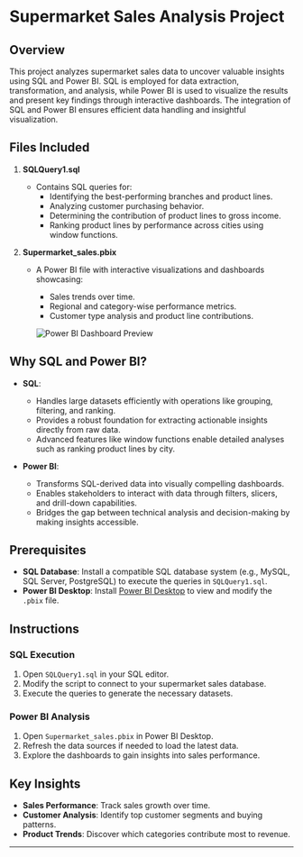 # Supermarket Sales Analysis Project

## Overview
This project analyzes supermarket sales data to uncover valuable insights using SQL and Power BI. SQL is employed for data extraction, transformation, and analysis, while Power BI is used to visualize the results and present key findings through interactive dashboards. The integration of SQL and Power BI ensures efficient data handling and insightful visualization.

## Files Included
1. **SQLQuery1.sql**
   - Contains SQL queries for:
     - Identifying the best-performing branches and product lines.
     - Analyzing customer purchasing behavior.
     - Determining the contribution of product lines to gross income.
     - Ranking product lines by performance across cities using window functions.

2. **Supermarket_sales.pbix**
   - A Power BI file with interactive visualizations and dashboards showcasing:
     - Sales trends over time.
     - Regional and category-wise performance metrics.
     - Customer type analysis and product line contributions.
     
     ![Power BI Dashboard Preview](images/powerbi_dashboard.png "Power BI Dashboard")

## Why SQL and Power BI?
- **SQL**:
  - Handles large datasets efficiently with operations like grouping, filtering, and ranking.
  - Provides a robust foundation for extracting actionable insights directly from raw data.
  - Advanced features like window functions enable detailed analyses such as ranking product lines by city.

- **Power BI**:
  - Transforms SQL-derived data into visually compelling dashboards.
  - Enables stakeholders to interact with data through filters, slicers, and drill-down capabilities.
  - Bridges the gap between technical analysis and decision-making by making insights accessible.

## Prerequisites
- **SQL Database**: Install a compatible SQL database system (e.g., MySQL, SQL Server, PostgreSQL) to execute the queries in `SQLQuery1.sql`.
- **Power BI Desktop**: Install [Power BI Desktop](https://powerbi.microsoft.com/) to view and modify the `.pbix` file.

## Instructions

### SQL Execution
1. Open `SQLQuery1.sql` in your SQL editor.
2. Modify the script to connect to your supermarket sales database.
3. Execute the queries to generate the necessary datasets.

### Power BI Analysis
1. Open `Supermarket_sales.pbix` in Power BI Desktop.
2. Refresh the data sources if needed to load the latest data.
3. Explore the dashboards to gain insights into sales performance.

## Key Insights
- **Sales Performance**: Track sales growth over time.
- **Customer Analysis**: Identify top customer segments and buying patterns.
- **Product Trends**: Discover which categories contribute most to revenue.

---



